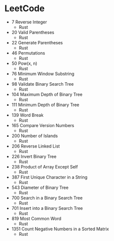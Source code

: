 # LeetCode

+ 7 Reverse Integer
    + Rust
+ 20 Valid Parentheses
    + Rust
+ 22 Generate Parentheses
    + Rust
+ 46 Permutations
    + Rust
+ 50 Pow(x, n)
    + Rust
+ 76 Minimum Window Substring
    + Rust
+ 98 Validate Binary Search Tree
    + Rust
+ 104 Maximum Depth of Binary Tree
    + Rust
+ 111 Minimum Depth of Binary Tree
    + Rust
+ 139 Word Break
    + Rust
+ 165 Compare Version Numbers
    + Rust
+ 200 Number of Islands
    + Rust
+ 206 Reverse Linked List
    + Rust
+ 226 Invert Binary Tree
    + Rust
+ 238 Product of Array Except Self
    + Rust
+ 387 First Unique Character in a String
    + Rust
+ 543 Diameter of Binary Tree
    + Rust
+ 700 Search in a Binary Search Tree
    + Rust
+ 701 Insert into a Binary Search Tree
    + Rust
+ 819 Most Common Word
    + Rust
+ 1351 Count Negative Numbers in a Sorted Matrix
    + Rust
